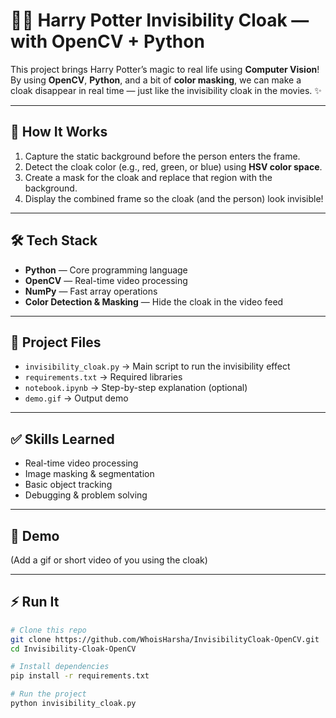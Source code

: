 # 🧙‍♂️ Harry Potter Invisibility Cloak — with OpenCV + Python

This project brings Harry Potter’s magic to real life using **Computer Vision**!  
By using **OpenCV**, **Python**, and a bit of **color masking**, we can make a cloak disappear in real time — just like the invisibility cloak in the movies. ✨

---

## 🚀 How It Works
1. Capture the static background before the person enters the frame.
2. Detect the cloak color (e.g., red, green, or blue) using **HSV color space**.
3. Create a mask for the cloak and replace that region with the background.
4. Display the combined frame so the cloak (and the person) look invisible!

---

## 🛠 Tech Stack
- **Python** — Core programming language
- **OpenCV** — Real-time video processing
- **NumPy** — Fast array operations
- **Color Detection & Masking** — Hide the cloak in the video feed

---

## 📂 Project Files
- `invisibility_cloak.py` → Main script to run the invisibility effect
- `requirements.txt` → Required libraries
- `notebook.ipynb` → Step-by-step explanation (optional)
- `demo.gif` → Output demo

---

## ✅ Skills Learned
- Real-time video processing
- Image masking & segmentation
- Basic object tracking
- Debugging & problem solving

---

## 🎥 Demo
(Add a gif or short video of you using the cloak)

---

## ⚡ Run It
```bash
# Clone this repo
git clone https://github.com/WhoisHarsha/InvisibilityCloak-OpenCV.git
cd Invisibility-Cloak-OpenCV

# Install dependencies
pip install -r requirements.txt

# Run the project
python invisibility_cloak.py
